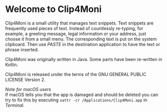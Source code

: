 # Welcome to Clip4Moni

Clip4Moni is a small utility that manages text snippets. Text snippets are frequently used pieces of text.
Instead of countlessly re-typing, for example, a greeting message, legal information or your address,
just choose it from a small menu. The corresponding text is put on the system clipboard. Then use
*PASTE* in the destination application to have the text or phrase inserted. 

Clip4Moni was originally written in Java. Some parts have been re-written in Kotlin.

Clip4Moni is released under the terms of the GNU GENERAL PUBLIC LICENSE Version 2.

*Note for macOS users*  
If macOS tells you that the app is damaged and should be deleted you can try to fix this by executing `xattr -cr /Applications/Clip4Moni.app` in *Terminal*.